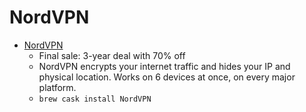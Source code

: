 # NordVPN
- [NordVPN](https://nordvpn.com/)
  -  Final sale: 3-year deal with 70% off
  - NordVPN encrypts your internet traffic and hides your IP and physical location. Works on 6 devices at once, on every major platform.
  - `brew cask install NordVPN`
